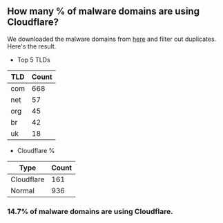 ## How many % of malware domains are using Cloudflare?


We downloaded the malware domains from [here](https://urlhaus.abuse.ch) and filter out duplicates.
Here's the result.


[//]: # (start replacement)


- Top 5 TLDs

| TLD | Count |
| --- | --- |
| com | 668 |
| net | 57 |
| org | 45 |
| br | 42 |
| uk | 18 |


- Cloudflare %

| Type | Count |
| --- | --- |
| Cloudflare | 161 |
| Normal | 936 |


### 14.7% of malware domains are using Cloudflare.